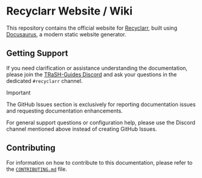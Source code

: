 # Recyclarr Website / Wiki

This repository contains the official website for [Recyclarr], built using [Docusaurus], a modern
static website generator.

[Recyclarr]: https://github.com/recyclarr/recyclarr
[Docusaurus]: https://docusaurus.io/

## Getting Support

If you need clarification or assistance understanding the documentation, please join the
[TRaSH-Guides Discord][discord] and ask your questions in the dedicated `#recyclarr` channel.

> [!IMPORTANT]
>
> The GitHub Issues section is exclusively for reporting documentation issues and requesting
> documentation enhancements.
>
> For general support questions or configuration help, please use the Discord channel mentioned
> above instead of creating GitHub Issues.

[discord]: https://discord.com/invite/Vau8dZ3

## Contributing

For information on how to contribute to this documentation, please refer to the
[`CONTRIBUTING.md`](./CONTRIBUTING.md) file.
